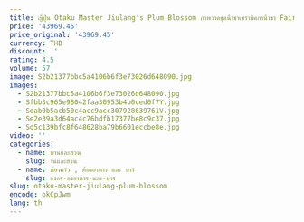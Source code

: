 ```yaml
---
title: ญี่ปุ่น Otaku Master Jiulang's Plum Blossom ภาพวาดชุดน้ําชาเซรามิคกาน้ําชา Fair ถ้วย
price: '43969.45'
price_original: '43969.45'
currency: THB
discount: ''
rating: 4.5
volume: 57
image: S2b21377bbc5a4106b6f3e73026d648090.jpg
images:
  - S2b21377bbc5a4106b6f3e73026d648090.jpg
  - Sfbb3c965e98042faa30953b4b0ced0f7Y.jpg
  - Sdab0b5acb50c4acc9acc307928639761V.jpg
  - Se2e39a3d64ac4c76bdfb17377be8c9c37.jpg
  - Sd5c139bfc8f648628ba79b6601eccbe8e.jpg
video: ''
categories:
  - name: บ้านและสวน
    slug: านและสวน
  - name: ห้องครัว , ห้องอาหาร และ บาร์
    slug: องคร-องอาหาร-และ-บาร
slug: otaku-master-jiulang-plum-blossom
encode: okCpJwm
lang: th
---
```

  